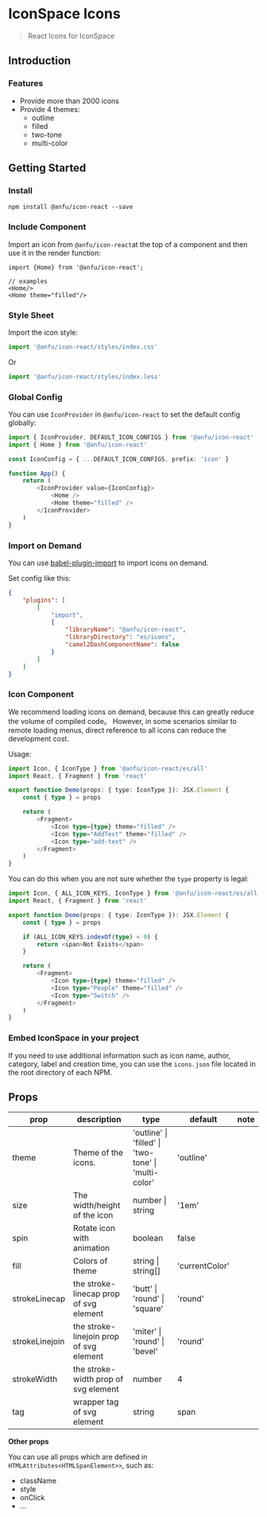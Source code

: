 # IconSpace Icons

> React Icons for IconSpace

## Introduction

### Features

-   Provide more than 2000 icons
-   Provide 4 themes:
    -   outline
    -   filled
    -   two-tone
    -   multi-color

## Getting Started

### Install

```
npm install @anfu/icon-react --save
```

### Include Component

Import an icon from `@anfu/icon-react`at the top of a component and then use it in the render function:

```
import {Home} from '@anfu/icon-react';

// examples
<Home/>
<Home theme="filled"/>
```

### Style Sheet

Import the icon style:

```typescript
import '@anfu/icon-react/styles/index.css'
```

Or

```typescript
import '@anfu/icon-react/styles/index.less'
```

### Global Config

You can use `IconProvider` in `@anfu/icon-react` to set the default config globally:

```typescript jsx
import { IconProvider, DEFAULT_ICON_CONFIGS } from '@anfu/icon-react'
import { Home } from '@anfu/icon-react'

const IconConfig = { ...DEFAULT_ICON_CONFIGS, prefix: 'icon' }

function App() {
    return (
        <IconProvider value={IconConfig}>
            <Home />
            <Home theme="filled" />
        </IconProvider>
    )
}
```

### Import on Demand

You can use [babel-plugin-import](https://github.com/ant-design/babel-plugin-import) to import icons on demand.

Set config like this:

```json
{
    "plugins": [
        [
            "import",
            {
                "libraryName": "@anfu/icon-react",
                "libraryDirectory": "es/icons",
                "camel2DashComponentName": false
            }
        ]
    ]
}
```

### Icon Component

We recommend loading icons on demand, because this can greatly reduce the volume of compiled code。
However, in some scenarios similar to remote loading menus, direct reference to all icons can reduce the development cost.

Usage:

```typescript jsx
import Icon, { IconType } from '@anfu/icon-react/es/all'
import React, { Fragment } from 'react'

export function Demo(props: { type: IconType }): JSX.Element {
    const { type } = props

    return (
        <Fragment>
            <Icon type={type} theme="filled" />
            <Icon type="AddText" theme="filled" />
            <Icon type="add-text" />
        </Fragment>
    )
}
```

You can do this when you are not sure whether the `type` property is legal:

```typescript jsx
import Icon, { ALL_ICON_KEYS, IconType } from '@anfu/icon-react/es/all'
import React, { Fragment } from 'react'

export function Demo(props: { type: IconType }): JSX.Element {
    const { type } = props

    if (ALL_ICON_KEYS.indexOf(type) < 0) {
        return <span>Not Exists</span>
    }

    return (
        <Fragment>
            <Icon type={type} theme="filled" />
            <Icon type="People" theme="filled" />
            <Icon type="Switch" />
        </Fragment>
    )
}
```

### Embed IconSpace in your project

If you need to use additional information such as icon name, author, category, label and creation time, you can use the `icons.json` file located in the root directory of each NPM.

## Props

| prop           | description                             | type                                                             | default        | note |
| -------------- | --------------------------------------- | ---------------------------------------------------------------- | -------------- | ---- |
| theme          | Theme of the icons.                     | 'outline' &#124; 'filled' &#124; 'two-tone' &#124; 'multi-color' | 'outline'      |      |
| size           | The width/height of the icon            | number &#124; string                                             | '1em'          |      |
| spin           | Rotate icon with animation              | boolean                                                          | false          |      |
| fill           | Colors of theme                         | string &#124; string[]                                           | 'currentColor' |      |
| strokeLinecap  | the stroke-linecap prop of svg element  | 'butt' &#124; 'round' &#124; 'square'                            | 'round'        |      |
| strokeLinejoin | the stroke-linejoin prop of svg element | 'miter' &#124; 'round' &#124; 'bevel'                            | 'round'        |      |
| strokeWidth    | the stroke-width prop of svg element    | number                                                           | 4              |      |
| tag            | wrapper tag of svg element              | string                                                           | span           |      |

**Other props**

You can use all props which are defined in `HTMLAttributes<HTMLSpanElement>>`, such as:

-   className
-   style
-   onClick
-   ...
